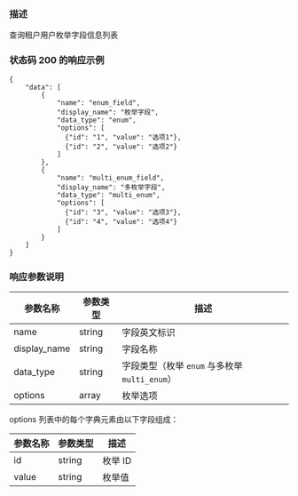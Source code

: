 ### 描述

查询租户用户枚举字段信息列表

### 状态码 200 的响应示例

```json5
{
    "data": [
        {
            "name": "enum_field",
            "display_name": "枚举字段",
            "data_type": "enum",
            "options": [
              {"id": "1", "value": "选项1"},
              {"id": "2", "value": "选项2"}
            ]
        },
        {
            "name": "multi_enum_field",
            "display_name": "多枚举字段",
            "data_type": "multi_enum",
            "options": [
              {"id": "3", "value": "选项3"},
              {"id": "4", "value": "选项4"}
            ]
        }
    ]
}
```

### 响应参数说明

| 参数名称         | 参数类型   | 描述                                |
|--------------|--------|-----------------------------------|
| name         | string | 字段英文标识                            |
| display_name | string | 字段名称                              |
| data_type    | string | 字段类型（枚举 `enum` 与多枚举 `multi_enum`） |
| options      | array  | 枚举选项                              |

options 列表中的每个字典元素由以下字段组成：

| 参数名称  | 参数类型   | 描述    |
|-------|--------|-------|
| id    | string | 枚举 ID |
| value | string | 枚举值   |

